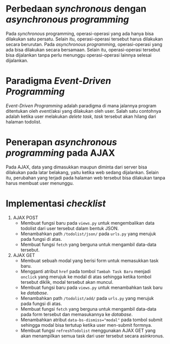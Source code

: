 # Perbedaan *synchronous* dengan *asynchronous programming*
Pada *synchronous* programming, operasi-operasi yang ada hanya bisa dilakukan satu persatu. Selain itu, operasi-operasi tersebut harus dilakukan secara berurutan. Pada *asynchronous programming*, operasi-operasi yang ada bisa dilakukan secara bersamaan. Selain itu, operasi-operasi tersebut bisa dijalankan tanpa perlu menunggu operasi-operasi lainnya selesai dijalankan.

# Paradigma *Event-Driven Programming*
*Event-Driven Programming* adalah paradigma di mana jalannya program ditentukan oleh *event*/aksi yang dilakukan oleh user. Salah satu contohnya adalah ketika user melakukan *delete task*, *task* tersebut akan hilang dari halaman todolist.

# Penerapan *asynchronous programming* pada AJAX
Pada AJAX, data yang dimasukkan maupun diminta dari server bisa dilakukan pada latar belakang, yaitu ketika web sedang dijalankan. Selain itu, perubahan yang terjadi pada halaman web tersebut bisa dilakukan tanpa harus membuat user menunggu.

# Implementasi *checklist*
1. AJAX POST
   - Membuat fungsi baru pada `views.py` untuk mengembalikan data todolist dari user tersebut dalam bentuk JSON.
   - Menambahkan path `/todolist/json/` pada `urls.py` yang merujuk pada fungsi di atas.
   - Membuat fungsi `fetch` yang berguna untuk mengambil data-data tersebut.
2. AJAX GET
   - Membuat sebuah modal yang berisi form untuk memasukkan task baru.
   - Mengganti atribut `href` pada tombol `Tambah Task Baru` menjadi `onclick` yang merujuk ke modal di atas sehingga ketika tombol tersebut diklik, modal tersebut akan muncul.
   - Membuat fungsi baru pada `views.py` untuk menambahkan task baru ke *database*.
   - Menambahkan path `/todolist/add/` pada `urls.py` yang merujuk pada fungsi di atas.
   - Membuat fungsi `fetch` yang berguna untuk mengambil data-data pada form tersebut dan memasukannya ke *database*.
   - Menambahkan atribut `data-bs-dismiss="modal"` pada tombol submit sehingga modal bisa tertutup ketika user men-submit formnya.
   - Membuat fungsi `refreshTodolist` menggunakan AJAX GET yang akan menampilkan semua task dari user tersebut secara asinkronus.